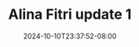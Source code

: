 --- 
title: "Alina Fitri update 1"
description: "streaming bokeh Alina Fitri update 1 simontox full  "
date: 2024-10-10T23:37:52-08:00
file_code: "njjulnkxey51"
draft: false
cover: "2xw0f92quy2jh0pg.jpg"
tags: ["Alina", "Fitri", "update", "bokep-indo", "bokep-viral", "bokep-ig"]
length: 9
fld_id: "1483979"
foldername: "Alina Fitri update"
categories: ["Alina Fitri update"]
views: 0
---